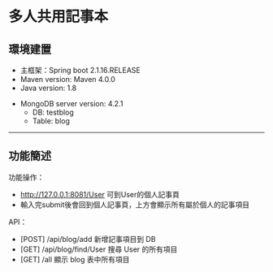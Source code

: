 # 多人共用記事本
## 環境建置
- 主框架：Spring boot 2.1.16.RELEASE
- Maven version: Maven 4.0.0
- Java version: 1.8
* MongoDB server version: 4.2.1
    * DB: testblog
    * Table: blog

---
## 功能簡述
功能操作：
- http://127.0.0.1:8081/User 可到User的個人記事頁<br>
- 輸入完submit後會回到個人記事頁，上方會顯示所有屬於個人的記事項目<br>

API：
- [POST] /api/blog/add 新增記事項目到 DB
- [GET] /api/blog/find/User 搜尋 User 的所有項目
- [GET] /all 顯示 blog 表中所有項目